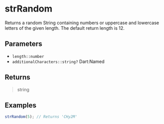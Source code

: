 # strRandom <Badge type="tip" text="JavaScript" /><Badge type="info" text="Dart" />

Returns a random String containing numbers or uppercase and lowercase letters of the given length. The default return length is 12.

## Parameters

- `length::number`
- `additionalCharacters::string?` <span class="named">Dart:Named</span>

## Returns

> string

## Examples

```javascript
strRandom(5); // Returns 'CHy2M'
```
